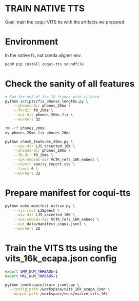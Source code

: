 # TRAIN NATIVE TTS

Goal: train the coqui VITS tts with the artifacts we prepared

# Environment

In the native fs, not conda aligner env.
```bash
pod# pip install coqui-tts soundfile
```

# Check the sanity of all features

```bash
# Pad the end of the f0 frames with silence.
python scripts/fix_phones_lengths.py \
    --phones-dir phones_20ms \
    --f0-dir f0_20ms \
    --out-dir phones_20ms_fix \
    --workers 32

rm -rf phones_20ms
mv phones_20ms_fix phones_20ms

python check_features_20ms.py \
    --wav-dir LJS_accented_16K \
    --phones-dir phones_20ms \
    --f0-dir f0_20ms \
    --spk-embeds-dir VCTK_refs_16K_embeds \
    --report sanity_report.csv \
    --limit 0 \
    --workers 32
```

# Prepare manifest for coqui-tts

```bash
python make_manifest_native.py \
    --ljs-root LJSpeech \
    --wav-dir LJS_accented_16K \
    --spk-embeds-dir VCTK_refs_16K_embeds \
    --out data/manifest_coqui.jsonl \
    --workers 32
```

# Train the VITS tts using the vits_16k_ecapa.json config

```bash
export OMP_NUM_THREADS=1
export MKL_NUM_THREADS=1

python /workspace/train_jsonl.py \
  --config_path /workspace/vits_16k_ecapa.json \
  --output_path /workspace/runs/native_vits_16k
```